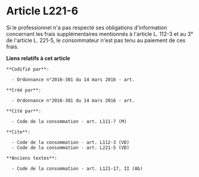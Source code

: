 # Article L221-6

Si le professionnel n'a pas respecté ses obligations d'information concernant les frais supplémentaires mentionnés à
l'article L. 112-3 et au 3° de l'article L. 221-5, le consommateur n'est pas tenu au paiement de ces frais.

**Liens relatifs à cet article**

	**Codifié par**:

	  - Ordonnance n°2016-301 du 14 mars 2016 - art.

	**Créé par**:

	  - Ordonnance n°2016-301 du 14 mars 2016 - art.

	**Cité par**:

	  - Code de la consommation - art. L111-7 (M)

	**Cite**:

	  - Code de la consommation - art. L112-3 (VD)
	  - Code de la consommation - art. L221-5 (VD)

	**Anciens textes**:

	  - Code de la consommation - art. L121-17, II (Ab)
